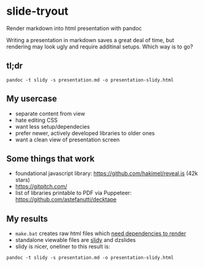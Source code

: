 # slide-tryout
Render markdown into html presentation with pandoc

Writing a presentation in markdown saves a great deal of time, but rendering may look ugly and require 
additinal setups. Which way is to go?

## tl;dr

```
pandoc -t slidy -s presentation.md -o presentation-slidy.html 
```

## My usercase 

- separate content from view 
- hate editing CSS
- want less setup/dependecies
- prefer newer, actively developed libraries to older ones
- want a clean view of presentation screen 

## Some things that work

- foundational javascript library: https://github.com/hakimel/reveal.js (42k stars)
- https://gitpitch.com/
- list of libraries printable to PDF via Puppeteer: https://github.com/astefanutti/decktape

## My results
- `make.bat` creates raw html files which [need dependencies to render](https://github.com/jgm/pandoc/wiki/Using-pandoc-to-produce-reveal.js-slides)
- standalone viewable files are [slidy](https://www.w3.org/Talks/Tools/Slidy2/Overview.html#(1)) and dzslides
- slidy is nicer, oneliner to this result is:

```
pandoc -t slidy -s presentation.md -o presentation-slidy.html 
```
